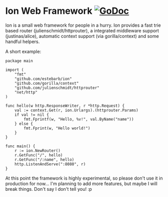 Ion Web Framework [![GoDoc](https://godoc.org/github.com/estebarb/ion?status.svg)](http://godoc.org/github.com/estebarb/ion)
=================

Ion is a small web framework for people in a hurry.
Ion provides a fast trie based router (julienschmidt/httprouter),
a integrated middleware support (justinas/alice), automatic
context support (via gorilla/context) and some handful helpers.

A short example:

	package main

	import (
		"fmt"
		"github.com/estebarb/ion"
		"github.com/gorilla/context"
		"github.com/julienschmidt/httprouter"
		"net/http"
	)

	func hello(w http.ResponseWriter, r *http.Request) {
		val := context.Get(r, ion.Urlargs).(httprouter.Params)
		if val != nil {
			fmt.Fprintf(w, "Hello, %v!", val.ByName("name"))
		} else {
			fmt.Fprint(w, "Hello world!")
		}
	}

	func main() {
		r := ion.NewRouter()
		r.GetFunc("/", hello)
		r.GetFunc("/:name", hello)
		http.ListenAndServe(":8080", r)
	}
	
At this point the framework is highly experimental, so please don't
use it in production for now... I'm planning to add more features,
but maybe I will break things. Don't say I don't tell you! :p
